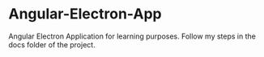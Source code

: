 # Angular-Electron-App

Angular Electron Application for learning purposes. Follow my steps in the docs folder of the project.
